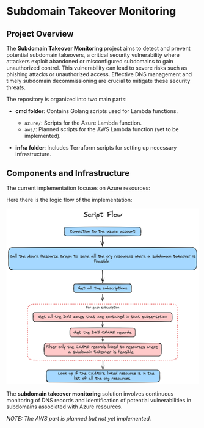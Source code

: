 # Subdomain Takeover Monitoring

## Project Overview

The **Subdomain Takeover Monitoring** project aims to detect and prevent potential subdomain takeovers, a critical security vulnerability where attackers exploit abandoned or misconfigured subdomains to gain unauthorized control. This vulnerability can lead to severe risks such as phishing attacks or unauthorized access. Effective DNS management and timely subdomain decommissioning are crucial to mitigate these security threats.

The repository is organized into two main parts:

- **cmd folder**: Contains Golang scripts used for Lambda functions.
  - `azure/`: Scripts for the Azure Lambda function.
  - `aws/`: Planned scripts for the AWS Lambda function (yet to be implemented).

- **infra folder**: Includes Terraform scripts for setting up necessary infrastructure.

## Components and Infrastructure

The current implementation focuses on Azure resources:

Here there is the logic flow of the implementation:

![logicflow](./img/logic-flow.png)

The **subdomain takeover monitoring** solution involves continuous monitoring of DNS records and identification of potential vulnerabilities in subdomains associated with Azure resources.


_NOTE: The AWS part is planned but not yet implemented._


